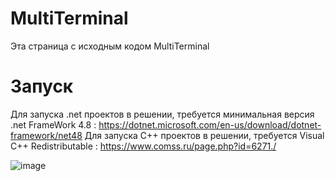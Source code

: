 # MultiTerminal
Эта страница с исходным кодом MultiTerminal

# Запуск
Для запуска .net проектов в решении, требуется минимальная версия .net FrameWork 4.8 : https://dotnet.microsoft.com/en-us/download/dotnet-framework/net48
Для запуска C++ проектов в решении, требуется Visual C++ Redistributable : https://www.comss.ru/page.php?id=6271./

![image](https://user-images.githubusercontent.com/68951929/212349827-cc5e437c-7667-454c-901f-71107299f919.png)
